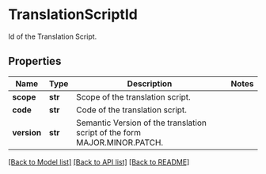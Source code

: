 # TranslationScriptId

Id of the Translation Script.

## Properties
Name | Type | Description | Notes
------------ | ------------- | ------------- | -------------
**scope** | **str** | Scope of the translation script. | 
**code** | **str** | Code of the translation script. | 
**version** | **str** | Semantic Version of the translation script of the form MAJOR.MINOR.PATCH. | 

[[Back to Model list]](../README.md#documentation-for-models) [[Back to API list]](../README.md#documentation-for-api-endpoints) [[Back to README]](../README.md)


